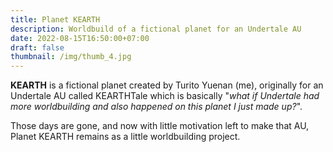 ```yaml
---
title: Planet KEARTH
description: Worldbuild of a fictional planet for an Undertale AU
date: 2022-08-15T16:50:00+07:00
draft: false
thumbnail: /img/thumb_4.jpg
---
```

**KEARTH** is a fictional planet created by Turito Yuenan (me), originally for an Undertale AU called KEARTHTale which is basically "*what if Undertale had more worldbuilding and also happened on this planet I just made up?*".

Those days are gone, and now with little motivation left to make that AU, Planet KEARTH remains as a little worldbuilding project.
